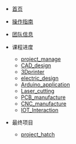 <!-- /_sidebar.md -->

* [首页](README.md)
* [操作指南](guide.md)

* [团队信息](Team.md)

* 课程进度
    * [project_manage](Course_practice/project_manage/) 
    * [CAD_design](Course_practice/CAD_design/) 
    * [3Dprinter](Course_practice/3Dprinter/) 
    * [electric_design](Course_practice/electric_design/)
    * [Arduino_application](Course_practice/Arduino_application/)
    * [Laser_cutting](Course_practice/Laser_cutting/)
    * [PCB_manufacture](Course_practice/PCB_manufacture/)
    * [CNC_manufacture](Course_practice/CNC_manufacture/)
    * [IOT_Interaction](Course_practice/IOT_Interaction/)

* 最终项目
    * [project_hatch](Final_project/project_hatch/) 
